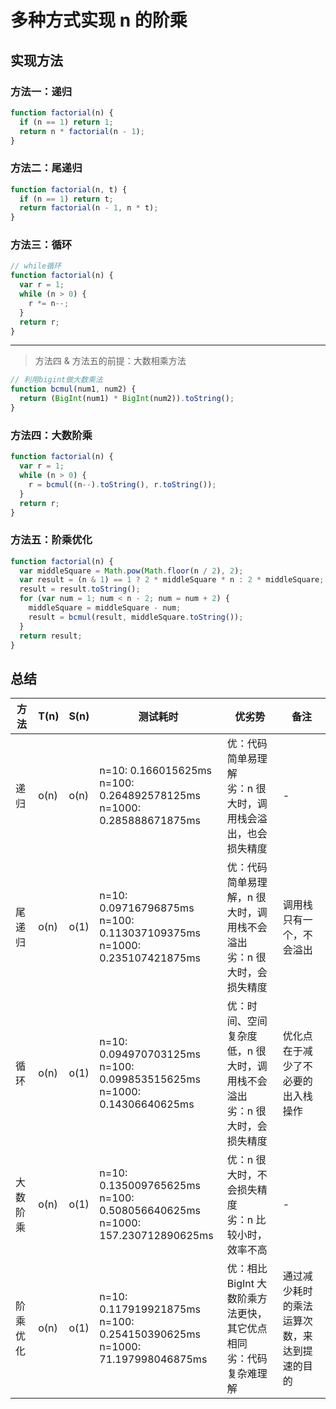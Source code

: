 # 多种方式实现 n 的阶乘

## 实现方法

### 方法一：递归

```javascript
function factorial(n) {
  if (n == 1) return 1;
  return n * factorial(n - 1);
}
```

### 方法二：尾递归

```javascript
function factorial(n, t) {
  if (n == 1) return t;
  return factorial(n - 1, n * t);
}
```

### 方法三：循环

```javascript
// while循环
function factorial(n) {
  var r = 1;
  while (n > 0) {
    r *= n--;
  }
  return r;
}
```

---

> 方法四 & 方法五的前提：大数相乘方法

```javascript
// 利用bigint做大数乘法
function bcmul(num1, num2) {
  return (BigInt(num1) * BigInt(num2)).toString();
}
```

### 方法四：大数阶乘

```javascript
function factorial(n) {
  var r = 1;
  while (n > 0) {
    r = bcmul((n--).toString(), r.toString());
  }
  return r;
}
```

### 方法五：阶乘优化

```javascript
function factorial(n) {
  var middleSquare = Math.pow(Math.floor(n / 2), 2);
  var result = (n & 1) == 1 ? 2 * middleSquare * n : 2 * middleSquare;
  result = result.toString();
  for (var num = 1; num < n - 2; num = num + 2) {
    middleSquare = middleSquare - num;
    result = bcmul(result, middleSquare.toString());
  }
  return result;
}
```

## 总结

| 方法     | T(n) | S(n) | 测试耗时                                                                          | 优劣势                                                                       | 备注                                         |
| -------- | ---- | ---- | --------------------------------------------------------------------------------- | ---------------------------------------------------------------------------- | -------------------------------------------- |
| 递归     | o(n) | o(n) | n=10: 0.166015625ms <br>n=100: 0.264892578125ms<br>n=1000: 0.285888671875ms       | 优：代码简单易理解<br>劣：n 很大时，调用栈会溢出，也会损失精度               | -                                            |
| 尾递归   | o(n) | o(1) | n=10: 0.09716796875ms <br>n=100: 0.113037109375ms <br> n=1000: 0.235107421875ms   | 优：代码简单易理解，n 很大时，调用栈不会溢出<br>劣：n 很大时，会损失精度     | 调用栈只有一个，不会溢出                     |
| 循环     | o(n) | o(1) | n=10: 0.094970703125ms <br>n=100: 0.099853515625ms <br> n=1000: 0.14306640625ms   | 优：时间、空间复杂度低，n 很大时，调用栈不会溢出<br>劣：n 很大时，会损失精度 | 优化点在于减少了不必要的出入栈操作           |
| 大数阶乘 | o(n) | o(1) | n=10: 0.135009765625ms <br>n=100: 0.508056640625ms<br> n=1000: 157.230712890625ms | 优：n 很大时，不会损失精度<br>劣：n 比较小时，效率不高                       | -                                            |
| 阶乘优化 | o(n) | o(1) | n=10: 0.117919921875ms <br>n=100: 0.254150390625ms<br> n=1000: 71.197998046875ms  | 优：相比 BigInt 大数阶乘方法更快，其它优点相同<br>劣：代码复杂难理解         | 通过减少耗时的乘法运算次数，来达到提速的目的 |
